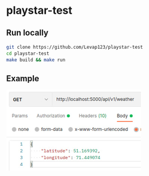 # playstar-test

## Run locally
```bash
git clone https://github.com/Levap123/playstar-test
cd playstar-test
make build && make run
```

## Example 
![alt text](https://github.com/Levap123/playstar-test/blob/master/img/request-example.jpg)